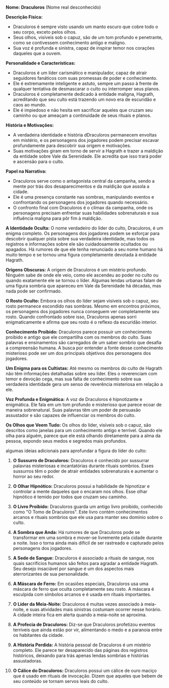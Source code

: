 **Nome:** **Draculoros** (Nome real desconhecido)

**Descrição Física:**

- Draculoros é sempre visto usando um manto escuro que cobre todo o seu corpo, exceto pelos olhos.
- Seus olhos, visíveis sob o capuz, são de um tom profundo e penetrante, como se contivessem conhecimento antigo e maligno.
- Sua voz é profunda e sinistra, capaz de inspirar temor nos corações daqueles que a ouvem.

**Personalidade e Características:**

- Draculoros é um líder carismático e manipulador, capaz de atrair seguidores fanáticos com suas promessas de poder e conhecimento.
- Ele é extremamente inteligente e astuto, sempre um passo à frente de qualquer tentativa de desmascarar o culto ou interromper seus planos.
- Draculoros é completamente dedicado à entidade maligna, Hagrath, acreditando que seu culto está trazendo um novo era de escuridão e caos ao mundo.
- Ele é impiedoso e não hesita em sacrificar aqueles que cruzam seu caminho ou que ameaçam a continuidade de seus rituais e planos.

**História e Motivações:**

- A verdadeira identidade e história dDraculoros permanecem envoltas em mistério, e os personagens dos jogadores podem precisar escavar profundamente para descobrir sua origem e motivações.
- Suas motivações giram em torno de servir a Hagrath e trazer a maldição da entidade sobre Vale da Serenidade. Ele acredita que isso trará poder e ascensão para o culto.

**Papel na Narrativa:**

- Draculoros serve como o antagonista central da campanha, sendo a mente por trás dos desaparecimentos e da maldição que assola a cidade.
- Ele é uma presença constante nas sombras, manipulando eventos e confrontando os personagens dos jogadores quando necessário.
- O confronto final com Draculoros é o clímax da campanha, onde os personagens precisam enfrentar suas habilidades sobrenaturais e sua influência maligna para pôr fim à maldição.

**A Identidade Oculta:** O nome verdadeiro do líder do culto, Draculoros, é um enigma completo. Os personagens dos jogadores podem se esforçar para descobrir qualquer pista sobre sua verdadeira identidade, mas todos os registros e informações sobre ele são cuidadosamente ocultados ou apagados. Há rumores de que ele tenha renunciado a seu nome humano há muito tempo e se tornou uma figura completamente devotada à entidade Hagrath.

**Origens Obscuras:** A origem de Draculoros é um mistério profundo. Ninguém sabe de onde ele veio, como ele ascendeu ao poder no culto ou quando exatamente ele se tornou o líder. Algumas lendas urbanas falam de uma figura sombria que apareceu em Vale da Serenidade há décadas, mas nada pode ser confirmado.

**O Rosto Oculto:** Embora os olhos do líder sejam visíveis sob o capuz, seu rosto permanece escondido nas sombras. Mesmo em encontros próximos, os personagens dos jogadores nunca conseguem ver completamente seu rosto. Quando confrontado sobre isso, Draculoros apenas sorri enigmaticamente e afirma que seu rosto é o reflexo da escuridão interior.

**Conhecimento Proibido:** Draculoros parece possuir um conhecimento proibido e antigo que ele compartilha com os membros do culto. Suas palavras e ensinamentos são carregados de um saber sombrio que desafia a compreensão humana. A busca por entender a fonte desse conhecimento misterioso pode ser um dos principais objetivos dos personagens dos jogadores.

**Um Enigma para os Cultistas:** Até mesmo os membros do culto de Hagrath não têm informações detalhadas sobre seu líder. Eles o reverenciam com temor e devoção cega, mas sua falta de conhecimento sobre sua verdadeira identidade gera um senso de reverência misteriosa em relação a ele.

**Voz Profunda e Enigmática:** A voz de Draculoros é hipnotizante e enigmática. Ele fala em um tom profundo e misterioso que parece ecoar de maneira sobrenatural. Suas palavras têm um poder de persuasão assustador e são capazes de influenciar os membros do culto.

**Os Olhos que Veem Tudo:** Os olhos do líder, visíveis sob o capuz, são descritos como janelas para um conhecimento antigo e terrível. Quando ele olha para alguém, parece que ele está olhando diretamente para a alma da pessoa, expondo seus medos e segredos mais profundos.

algumas ideias adicionais para aprofundar a figura do líder do culto:

1. **O Sussurro de Draculoros:** Draculoros é conhecido por sussurrar palavras misteriosas e incantatórias durante rituais sombrios. Esses sussurros têm o poder de atrair entidades sobrenaturais e aumentar o horror ao seu redor.
    
2. **O Olhar Hipnótico:** Draculoros possui a habilidade de hipnotizar e controlar a mente daqueles que o encaram nos olhos. Esse olhar hipnótico é temido por todos que cruzam seu caminho.
    
3. **O Livro Proibido:** Draculoros guarda um antigo livro proibido, conhecido como "O Tomo de Draculoros". Este livro contém conhecimentos arcanos e rituais sombrios que ele usa para manter seu domínio sobre o culto.
    
4. **A Sombra que Anda:** Há rumores de que Draculoros pode se transformar em uma sombra e mover-se livremente pela cidade durante a noite. Isso o torna ainda mais difícil de ser rastreado e capturado pelos personagens dos jogadores.
    
5. **A Sede de Sangue:** Draculoros é associado a rituais de sangue, nos quais sacrifícios humanos são feitos para agradar a entidade Hagrath. Seu desejo insaciável por sangue é um dos aspectos mais aterrorizantes de sua personalidade.
    
6. **A Máscara de Ferro:** Em ocasiões especiais, Draculoros usa uma máscara de ferro que oculta completamente seu rosto. A máscara é esculpida com símbolos arcanos e é usada em rituais importantes.
    
7. **O Líder da Meia-Noite:** Draculoros é muitas vezes associado à meia-noite, e suas atividades mais sinistras costumam ocorrer nesse horário. A cidade inteira fica em alerta quando a meia-noite se aproxima.
    
8. **A Profecia de Draculoros:** Diz-se que Draculoros profetizou eventos terríveis que ainda estão por vir, alimentando o medo e a paranoia entre os habitantes da cidade.
    
9. **A História Perdida:** A história pessoal de Draculoros é um mistério completo. Ele parece ter desaparecido das páginas dos registros históricos, deixando para trás apenas lendas sombrias e histórias assustadoras.
    
10. **O Cálice do Draculoros:** Draculoros possui um cálice de ouro maciço que é usado em rituais de invocação. Dizem que aqueles que bebem de seu conteúdo se tornam servos leais do culto.